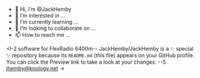 - 👋 Hi, I’m @JackHemby
- 👀 I’m interested in ...
- 🌱 I’m currently learning ...
- 💞️ I’m looking to collaborate on ...
- 📫 How to reach me ...

<!-2 software for FlexRadio 6400m--
JackHemby/JackHemby is a ✨ special ✨ repository because its `README.md` (this file) appears on your GitHub profile.
You can click the Preview link to take a look at your changes.
--5 jhemby@knology.net
->
